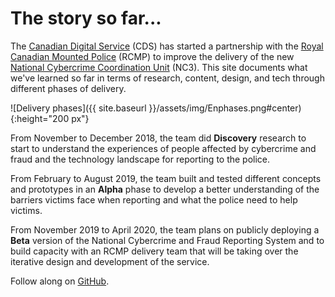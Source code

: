 # The story so far...

The [Canadian Digital Service](https://digital.canada.ca) (CDS) has started a partnership with the [Royal Canadian Mounted Police](http://www.rcmp.gc.ca/) (RCMP) to improve the delivery of the new [National Cybercrime Coordination Unit](http://www.rcmp.gc.ca/en/the-national-cybercrime-coordination-unit-nc3) (NC3). This site documents what we've learned so far in terms of research, content, design, and tech through different phases of delivery. 

![Delivery phases]({{ site.baseurl }}/assets/img/Enphases.png#center){:height="200 px"}

From November to December 2018, the team did **Discovery** research to start to understand the experiences of people affected by cybercrime and fraud and the technology landscape for reporting to the police. 

From February to August 2019, the team built and tested different concepts and prototypes in an **Alpha** phase to develop a better understanding of the barriers victims face when reporting and what the police need to help victims.

From November 2019 to April 2020, the team plans on publicly deploying a **Beta** version of the National Cybercrime and Fraud Reporting System and to build capacity with an RCMP delivery team that will be taking over the iterative design and development of the service.

Follow along on [GitHub](https://github.com/cds-snc/report-a-cybercrime).

